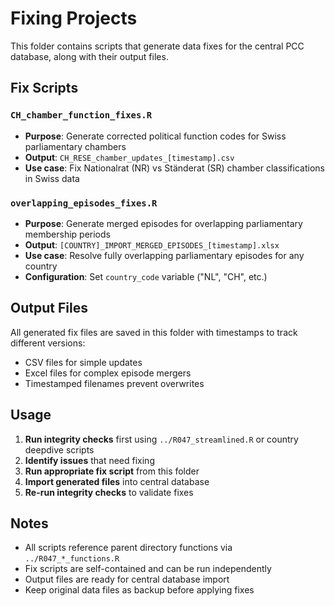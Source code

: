# Fixing Projects

This folder contains scripts that generate data fixes for the central PCC database, along with their output files.

## Fix Scripts

### `CH_chamber_function_fixes.R`
- **Purpose**: Generate corrected political function codes for Swiss parliamentary chambers
- **Output**: `CH_RESE_chamber_updates_[timestamp].csv`
- **Use case**: Fix Nationalrat (NR) vs Ständerat (SR) chamber classifications in Swiss data

### `overlapping_episodes_fixes.R` 
- **Purpose**: Generate merged episodes for overlapping parliamentary membership periods
- **Output**: `[COUNTRY]_IMPORT_MERGED_EPISODES_[timestamp].xlsx`
- **Use case**: Resolve fully overlapping parliamentary episodes for any country
- **Configuration**: Set `country_code` variable ("NL", "CH", etc.)

## Output Files

All generated fix files are saved in this folder with timestamps to track different versions:
- CSV files for simple updates
- Excel files for complex episode mergers
- Timestamped filenames prevent overwrites

## Usage

1. **Run integrity checks** first using `../R047_streamlined.R` or country deepdive scripts
2. **Identify issues** that need fixing
3. **Run appropriate fix script** from this folder
4. **Import generated files** into central database
5. **Re-run integrity checks** to validate fixes

## Notes

- All scripts reference parent directory functions via `../R047_*_functions.R`
- Fix scripts are self-contained and can be run independently
- Output files are ready for central database import
- Keep original data files as backup before applying fixes